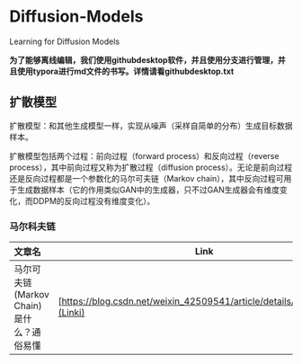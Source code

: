 # Diffusion-Models

Learning for Diffusion Models

**为了能够离线编辑，我们使用githubdesktop软件，并且使用分支进行管理，并且使用typora进行md文件的书写。详情请看githubdesktop.txt**

## 扩散模型

扩散模型：和其他生成模型一样，实现从噪声（采样自简单的分布）生成目标数据样本。

扩散模型包括两个过程：前向过程（forward process）和反向过程（reverse process），其中前向过程又称为扩散过程（diffusion process）。无论是前向过程还是反向过程都是一个参数化的马尔可夫链（Markov chain），其中反向过程可用于生成数据样本（它的作用类似GAN中的生成器，只不过GAN生成器会有维度变化，而DDPM的反向过程没有维度变化）。

### 马尔科夫链

| 文章名                                   | Link                                                         |
| :--------------------------------------- | ------------------------------------------------------------ |
| 马尔可夫链(Markov Chain)是什么？通俗易懂 | [https://blog.csdn.net/weixin_42509541/article/details/123332839](Linki) |





